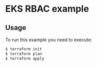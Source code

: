 # EKS RBAC example

## Usage
To run this example you need to execute:
```bash
$ terraform init
$ terraform plan
$ terraform apply
```
